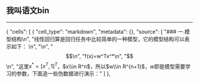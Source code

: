 ## **我叫语文bin** ##

------
{
 "cells": [
  {
   "cell_type": "markdown",
   "metadata": {},
   "source": [
    "### 一.模型结构\n",
    "线性回归算是回归任务中比较简单的一种模型，它的模型结构可以表示如下：   \n",
    "\n",
    "$$\n",
    "f(x)=w^Tx^*\n",
    "$$  \n",
    "这里$x^*=[x^T,1]^T$，$x\\in R^n$，所以$w\\in R^{n+1}$，$w$即是模型需要学习的参数，下面造一些伪数据进行演示："
   ]
  },
